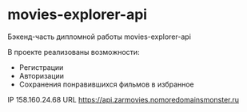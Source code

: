 # movies-explorer-api

Бэкенд-часть дипломной работы movies-explorer-api

В проекте реализованы возможности:

- Регистрации
- Авторизации
- Сохранения понравившихся фильмов в избранное

IP 158.160.24.68
URL https://api.zarmovies.nomoredomainsmonster.ru
